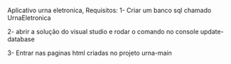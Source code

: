 Aplicativo urna eletronica, 
Requisitos:
1- Criar um banco sql chamado UrnaEletronica

2- abrir a solução do visual studio e rodar o comando no console update-database

3- Entrar nas paginas html criadas no projeto urna-main
